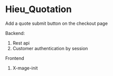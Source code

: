 # Hieu_Quotation
Add a quote submit button on the checkout page

Backend: 
1. Rest api
2. Customer authentication by session

Frontend
1. X-mage-init
